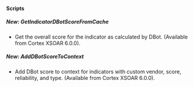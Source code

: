 
#### Scripts
##### New: GetIndicatorDBotScoreFromCache
- Get the overall score for the indicator as calculated by DBot. (Available from Cortex XSOAR 6.0.0).
##### New: AddDBotScoreToContext
- Add DBot score to context for indicators with custom vendor, score, reliability, and type. (Available from Cortex XSOAR 6.0.0).